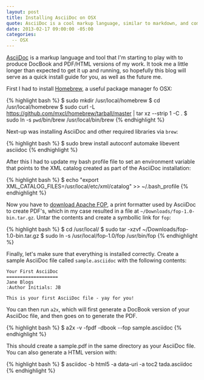 ```yaml
---
layout: post
title: Installing AsciiDoc on OSX
quote: AsciiDoc is a cool markup language, similar to markdown, and comes with tools to generate AsciiDoc to DocBook and PDF formats. Here you'll see how to get it up and running on OSX.
date: 2013-02-17 09:00:00 -05:00
categories:
  -- OSX
---
```


[AsciiDoc](http://asciidoc.org/) is a markup language and tool that I'm starting to play with to
produce DocBook and PDF/HTML versions of my work. It took me a little longer than expected to
get it up and running, so hopefully this blog will serve as a quick install guide for you,
as well as the future me.

First I had to install [Homebrew](http://mxcl.github.com/homebrew/), a useful package manager
fo OSX:

{% highlight bash %}
$ sudo mkdir /usr/local/homebrew
$ cd /usr/local/homebrew
$ sudo curl -L https://github.com/mxcl/homebrew/tarball/master | tar xz --strip 1 -C .
$ sudo ln -s `pwd`/bin/brew /usr/local/bin/brew
{% endhighlight %}

Next-up was installing AsciiDoc and other required libraries via `brew`:

{% highlight bash %}
$ sudo brew install autoconf automake libevent asciidoc
{% endhighlight %}

After this I had to update my bash profile file to set an environment variable that points to
the XML catalog created as part of the AsciiDoc installation:

{% highlight bash %}
$ echo "export XML_CATALOG_FILES=/usr/local/etc/xml/catalog" >>  ~/.bash_profile
{% endhighlight %}

Now you have to [download Apache FOP](http://xmlgraphics.apache.org/fop/download.html), a print
formatter used by AsciiDoc to create PDF's, which in
my case resulted in a file at `~/Downloads/fop-1.0-bin.tar.gz`. Untar the contents and create a
symbollic link for `fop`:

{% highlight bash %}
$ cd /usr/local/
$ sudo tar -xzvf ~/Downloads/fop-1.0-bin.tar.gz
$ sudo ln -s /usr/local/fop-1.0/fop /usr/bin/fop
{% endhighlight %}

Finally, let's make sure that everything is installed correctly. Create a sample AsciiDoc file
called `sample.asciidoc` with the following contents:

    Your First AsciiDoc
    ===================
    Jane Blogs
    :Author Initials: JB

    This is your first AsciiDoc file - yay for you!

You can then run `a2x`, which will first generate
a DocBook version of your AsciiDoc file, and then goes on to generate the PDF.

{% highlight bash %}
$ a2x -v -fpdf -dbook --fop sample.asciidoc
{% endhighlight %}

This should create a sample.pdf in the same directory as your AsciiDoc file.
You can also generate a HTML version with:

{% highlight bash %}
$ asciidoc -b html5 -a data-uri -a toc2 tada.asciidoc
{% endhighlight %}



